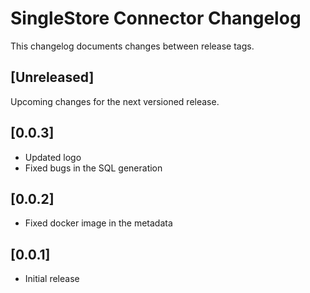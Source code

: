 # SingleStore Connector Changelog
This changelog documents changes between release tags.

## [Unreleased]
Upcoming changes for the next versioned release.

## [0.0.3]
 * Updated logo
 * Fixed bugs in the SQL generation

## [0.0.2]
 * Fixed docker image in the metadata

## [0.0.1]
 * Initial release
